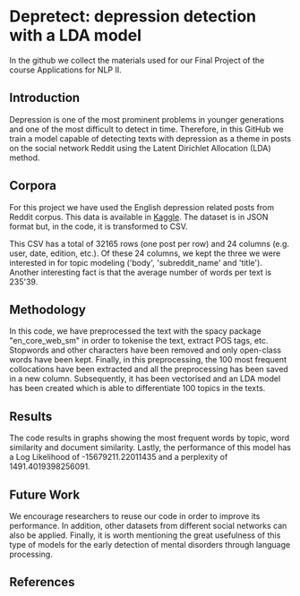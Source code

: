 # Depretect: depression detection with a LDA model

In the github we collect the materials used for our Final Project of the course Applications for NLP II.

## Introduction 

Depression is one of the most prominent problems in younger generations and one of the most difficult to detect in time. Therefore, in this GitHub we train a model capable of detecting texts with depression as a theme in posts on the social network Reddit using the Latent Dirichlet Allocation (LDA) method.

## Corpora

For this project we have used the English depression related posts from Reddit corpus. This data is available in [Kaggle](https://www.kaggle.com/datasets/luizfmatos/reddit-english-depression-related-submissions?resource=download).
The dataset is in JSON format but, in the code, it is transformed to CSV. 

This CSV has a total of 32165 rows (one post per row) and 24 columns (e.g. user, date, edition, etc.). Of these 24 columns, we kept the three we were interested in for topic modeling ('body', 'subreddit_name' and 'title'). 
Another interesting fact is that the average number of words per text is 235'39.

## Methodology

In this code, we have preprocessed the text with the spacy package "en_core_web_sm" in order to tokenise the text, extract POS tags, etc. Stopwords and other characters have been removed and only open-class words have been kept. 
Finally, in this preprocessing, the 100 most frequent collocations have been extracted and all the preprocessing has been saved in a new column. Subsequently, it has been vectorised and an LDA model has been created which is able to differentiate 100 topics in the texts. 

## Results 

The code results in graphs showing the most frequent words by topic, word similarity and document similarity. Lastly, the performance of this model has a Log Likelihood of -15679211.22011435 and a perplexity of 1491.4019398256091.

## Future Work

We encourage researchers to reuse our code in order to improve its performance. In addition, other datasets from different social networks can also be applied. Finally, it is worth mentioning the great usefulness of this type of models for the early detection of mental disorders through language processing. 

## References
